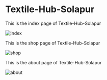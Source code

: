# Textile-Hub-Solapur

This is the index page of Textile-Hub-Solapur

![index](https://user-images.githubusercontent.com/68384029/91286928-b11bc600-e7ac-11ea-997a-6891268bf40e.png)


This is the shop page of Textile-Hub-Solapur

![shop](https://user-images.githubusercontent.com/68384029/91287621-9b5ad080-e7ad-11ea-97ec-0d8207531323.png)


This is the about page of Textile-Hub-Solapur

![about](https://user-images.githubusercontent.com/68384029/91288290-731fa180-e7ae-11ea-96ac-309a775e49a2.png)


